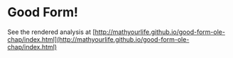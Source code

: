# Good Form!

See the rendered analysis at [http://mathyourlife.github.io/good-form-ole-chap/index.html](http://mathyourlife.github.io/good-form-ole-chap/index.html)

